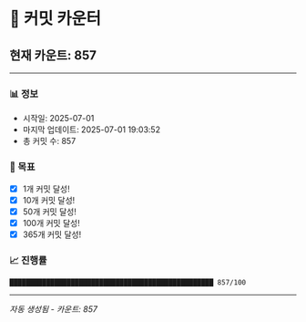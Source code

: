 # 🔢 커밋 카운터

## 현재 카운트: 857

---

### 📊 정보
- 시작일: 2025-07-01
- 마지막 업데이트: 2025-07-01 19:03:52
- 총 커밋 수: 857

### 🎯 목표
- [x] 1개 커밋 달성!
- [x] 10개 커밋 달성!
- [x] 50개 커밋 달성!
- [x] 100개 커밋 달성!
- [x] 365개 커밋 달성!

### 📈 진행률
```
██████████████████████████████████████████████████ 857/100
```

---
*자동 생성됨 - 카운트: 857*
